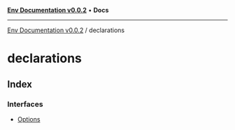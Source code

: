 [**Env Documentation v0.0.2**](../README.md) • **Docs**

***

[Env Documentation v0.0.2](../modules.md) / declarations

# declarations

## Index

### Interfaces

- [Options](interfaces/Options.md)
